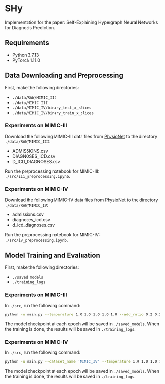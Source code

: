 # SHy
Implementation for the paper: Self-Explaining Hypergraph Neural Networks for Diagnosis Prediction.

## Requirements
- Python 3.7.13
- PyTorch 1.11.0

## Data Downloading and Preprocessing
First, make the following directories:
- `./data/RAW/MIMIC_III`
- `./data/MIMIC_III`
- `./data/MIMIC_IV/binary_test_x_slices`
- `./data/MIMIC_IV/binary_train_x_slices`
### Experiments on MIMIC-III
Download the following MIMIC-III data files from [PhysioNet](https://physionet.org/content/mimiciii/1.4/) to the directory `./data/RAW/MIMIC_III`:
- ADMISSIONS.csv
- DIAGNOSES_ICD.csv
- D_ICD_DIAGNOSES.csv

Run the preprocessing notebook for MIMIC-III: `./src/iii_preprocessing.ipynb`.

### Experiments on MIMIC-IV
Download the following MIMIC-IV data files from [PhysioNet](https://physionet.org/content/mimiciv/1.0/) to the directory `./data/RAW/MIMIC_IV`:
- admissions.csv
- diagnoses_icd.csv
- d_icd_diagnoses.csv

Run the preprocessing notebook for MIMIC-IV: `./src/iv_preprocessing.ipynb`.

## Model Training and Evaluation
First, make the following directories:
- `./saved_models`
- `./training_logs`
### Experiments on MIMIC-III
In `./src`, run the following command:
```bash
python -u main.py --temperature 1.0 1.0 1.0 1.0 1.0 --add_ratio 0.2 0.2 0.2 0.2 0.2 --loss_weight 1.0 0.003 0.00025 0.0 0.04
```
The model checkpoint at each epoch will be saved in `./saved_models`. When the training is done, the results will be saved in `./training_logs`.

### Experiments on MIMIC-IV
In `./src`, run the following command:
```bash
python -u main.py --dataset_name 'MIMIC_IV' --temperature 1.0 1.0 1.0 1.0 1.0 --add_ratio 0.2 0.2 0.2 0.2 0.2 --loss_weight 1.0 0.003 0.00025 0.0 0.04
```
The model checkpoint at each epoch will be saved in `./saved_models`. When the training is done, the results will be saved in `./training_logs`.
